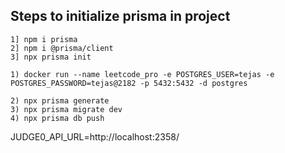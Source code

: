 ## Steps to initialize prisma in project
```
1] npm i prisma 
2] npm i @prisma/client
3] npx prisma init
```

```
1) docker run --name leetcode_pro -e POSTGRES_USER=tejas -e POSTGRES_PASSWORD=tejas@2182 -p 5432:5432 -d postgres

2) npx prisma generate
3) npx prisma migrate dev
4) npx prisma db push
```




JUDGE0_API_URL=http://localhost:2358/
